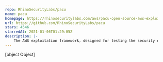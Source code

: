 ```yaml
---
repo: RhinoSecurityLabs/pacu
name: pacu
homepage: https://rhinosecuritylabs.com/aws/pacu-open-source-aws-exploitation-framework/
url: https://github.com/RhinoSecurityLabs/pacu
stars: 4546
starredAt: 2021-01-06T01:29:05Z
description: |-
    The AWS exploitation framework, designed for testing the security of Amazon Web Services environments.
---
```


[object Object]
